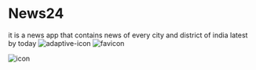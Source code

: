 # News24
it is a news app that contains news of every city and district of india latest by today
![adaptive-icon](https://user-images.githubusercontent.com/107485204/173628890-2b233f28-d834-4948-be70-e1b7ecd198e1.png)
![favicon](https://user-images.githubusercontent.com/107485204/173629531-1eb38880-f369-4ede-b543-07b5c5c34823.png)

![icon](https://user-images.githubusercontent.com/107485204/173629707-bf7a9900-c597-404e-84dc-de76ac61831b.png)
